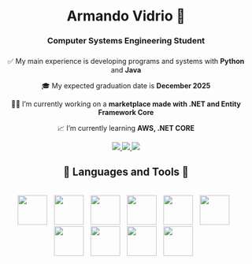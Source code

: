 <!-- space for the visitors icon-->
<div align="center">
    <h1>Armando Vidrio 👀</h1>
    <h3>Computer Systems Engineering Student</h3>
</div>

###

<div align="center">
    <p>✅ My main experience is developing programs and systems with <strong>Python</strong> and <strong>Java</strong></p>
    <p>🎓 My expected graduation date is <strong>December 2025</strong></p>
    <p>👨‍💻 I’m currently working on a <strong>marketplace made with .NET and Entity Framework Core</strong></p>
    <p>📈 I’m currently learning <strong>AWS, .NET CORE</strong></p>

</div>

<div align="center">
    <a href="https://www.linkedin.com/in/armando-vidrio-9b008725b/"> 
    <img src="https://img.shields.io/badge/LinkedIn-0077B5?style=for-the-badge&logo=linkedin&logoColor=white" target="_blank" />
    </a>
    <a href="https://www.youtube.com/watch?v=er0EjyCEZRA"> 
    <img src="https://img.shields.io/badge/Portfolio-FF5722?style=for-the-badge&logo=todoist&logoColor=white" target="_blank" /> <!-- sqlite, safari, google-chrome are other good icon options -->
    </a>
    <a href="mailto:avidrio39@gmail.com"> 
    <img src="https://img.shields.io/badge/Gmail-333333?style=for-the-badge&logo=gmail&logoColor=red" />
    </a>

</div>

###

<h2 align="center">🔨 Languages and Tools 🔨</h2>
<br/>
<div align="center">
    <img width="60px" style="padding-right:10px" src="https://cdn.jsdelivr.net/gh/devicons/devicon@latest/icons/python/python-original.svg" />
    <img width="60px" style="padding-right:10px" src="https://cdn.jsdelivr.net/gh/devicons/devicon@latest/icons/java/java-original.svg" />
    <img width="60px" style="padding-right:10px" src="https://cdn.jsdelivr.net/gh/devicons/devicon@latest/icons/csharp/csharp-original.svg" />
    <img width="60px" style="padding-right:10px" src="https://cdn.jsdelivr.net/gh/devicons/devicon@latest/icons/dotnetcore/dotnetcore-original.svg" />
    <img width="60px" style="padding-right:10px" src="https://cdn.jsdelivr.net/gh/devicons/devicon@latest/icons/html5/html5-original.svg" />
    <img width="60px" style="padding-right:10px" src="https://cdn.jsdelivr.net/gh/devicons/devicon@latest/icons/css3/css3-original.svg" />
    <img width="60px" style="padding-right:10px" src="https://cdn.jsdelivr.net/gh/devicons/devicon@latest/icons/javascript/javascript-original.svg" />
    <img width="60px" style="padding-right:10px" src="https://cdn.jsdelivr.net/gh/devicons/devicon@latest/icons/docker/docker-original.svg" />
    <img width="60px" style="padding-right:10px" src="https://cdn.jsdelivr.net/gh/devicons/devicon@latest/icons/linux/linux-original.svg" />
    <img width="60px" style="padding-right:10px" src="https://cdn.jsdelivr.net/gh/devicons/devicon@latest/icons/git/git-original.svg" />  
</div>

#
